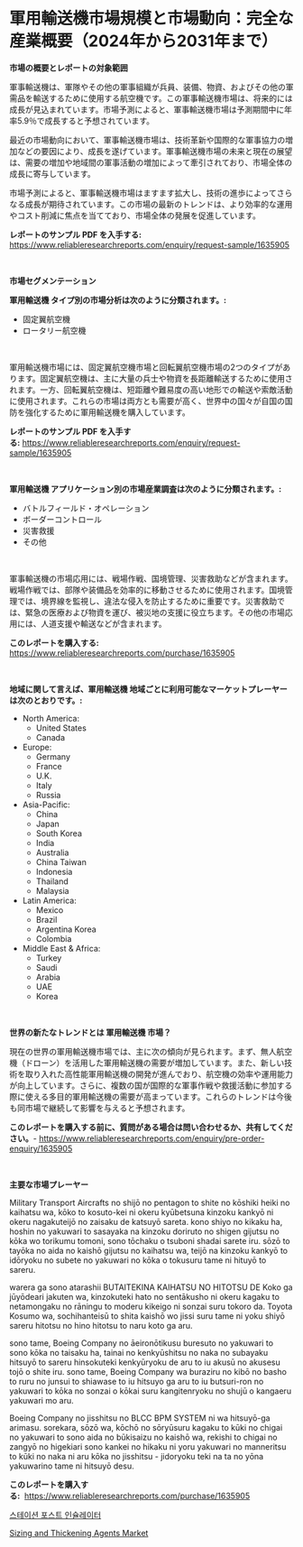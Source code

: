 <p><h1>軍用輸送機市場規模と市場動向：完全な産業概要（2024年から2031年まで）</h1></p><p><strong>市場の概要とレポートの対象範囲</strong></p>
<p><p>軍事輸送機は、軍隊やその他の軍事組織が兵員、装備、物資、およびその他の軍需品を輸送するために使用する航空機です。この軍事輸送機市場は、将来的には成長が見込まれています。市場予測によると、軍事輸送機市場は予測期間中に年率5.9％で成長すると予想されています。</p><p>最近の市場動向において、軍事輸送機市場は、技術革新や国際的な軍事協力の増加などの要因により、成長を遂げています。軍事輸送機市場の未来と現在の展望は、需要の増加や地域間の軍事活動の増加によって牽引されており、市場全体の成長に寄与しています。</p><p>市場予測によると、軍事輸送機市場はますます拡大し、技術の進歩によってさらなる成長が期待されています。この市場の最新のトレンドは、より効率的な運用やコスト削減に焦点を当てており、市場全体の発展を促進しています。</p></p>
<p><strong>レポートのサンプル PDF を入手する:</strong> <a href="https://www.reliableresearchreports.com/enquiry/request-sample/1635905">https://www.reliableresearchreports.com/enquiry/request-sample/1635905</a></p>
<p>&nbsp;</p>
<p><strong>市場セグメンテーション</strong></p>
<p><strong>軍用輸送機 タイプ別の市場分析は次のように分類されます。:</strong></p>
<p><ul><li>固定翼航空機</li><li>ロータリー航空機</li></ul></p>
<p>&nbsp;</p>
<p><p>軍用輸送機市場には、固定翼航空機市場と回転翼航空機市場の2つのタイプがあります。固定翼航空機は、主に大量の兵士や物資を長距離輸送するために使用されます。一方、回転翼航空機は、短距離や難易度の高い地形での輸送や索敵活動に使用されます。これらの市場は両方とも需要が高く、世界中の国々が自国の国防を強化するために軍用輸送機を購入しています。</p></p>
<p><strong>レポートのサンプル PDF を入手する:</strong>&nbsp;<a href="https://www.reliableresearchreports.com/enquiry/request-sample/1635905">https://www.reliableresearchreports.com/enquiry/request-sample/1635905</a></p>
<p>&nbsp;</p>
<p><strong> 軍用輸送機 アプリケーション別の市場産業調査は次のように分類されます。:</strong></p>
<p><ul><li>バトルフィールド・オペレーション</li><li>ボーダーコントロール</li><li>災害救援</li><li>その他</li></ul></p>
<p>&nbsp;</p>
<p><p>軍事輸送機の市場応用には、戦場作戦、国境管理、災害救助などが含まれます。戦場作戦では、部隊や装備品を効率的に移動させるために使用されます。国境管理では、境界線を監視し、違法な侵入を防止するために重要です。災害救助では、緊急の医療および物資を運び、被災地の支援に役立ちます。その他の市場応用には、人道支援や輸送などが含まれます。</p></p>
<p><strong>このレポートを購入する:</strong>&nbsp; <a href="https://www.reliableresearchreports.com/purchase/1635905">https://www.reliableresearchreports.com/purchase/1635905</a></p>
<p>&nbsp;</p>
<p><strong>地域に関して言えば、軍用輸送機 地域ごとに利用可能なマーケットプレーヤーは次のとおりです。:</strong></p>
<p><ul>
    <li>
        North America:
        <ul>
            <li>United States</li>
            <li>Canada</li>
        </ul>
    </li>
    <li>
        Europe:
        <ul>
            <li>Germany</li>
            <li>France</li>
            <li>U.K.</li>
            <li>Italy</li>
            <li>Russia</li>
        </ul>
    </li>
    <li>
        Asia-Pacific:
        <ul>
            <li>China</li>
            <li>Japan</li>
            <li>South Korea</li>
            <li>India</li>
            <li>Australia</li>
            <li>China Taiwan</li>
            <li>Indonesia</li>
            <li>Thailand</li>
            <li>Malaysia</li>
        </ul>
    </li>
    <li>
        Latin America:
        <ul>
            <li>Mexico</li>
            <li>Brazil</li>
            <li>Argentina Korea</li>
            <li>Colombia</li>
        </ul>
    </li>
    <li>
        Middle East & Africa:
        <ul>
            <li>Turkey</li>
            <li>Saudi</li>
            <li>Arabia</li>
            <li>UAE</li>
            <li>Korea</li>
        </ul>
    </li>
    </ul></p>
<p>&nbsp;</p>
<p><strong>世界の新たなトレンドとは 軍用輸送機 市場？</strong></p>
<p><p>現在の世界の軍用輸送機市場では、主に次の傾向が見られます。まず、無人航空機（ドローン）を活用した軍用輸送機の需要が増加しています。また、新しい技術を取り入れた高性能軍用輸送機の開発が進んでおり、航空機の効率や運用能力が向上しています。さらに、複数の国が国際的な軍事作戦や救援活動に参加する際に使える多目的軍用輸送機の需要が高まっています。これらのトレンドは今後も同市場で継続して影響を与えると予想されます。</p></p>
<p><strong>このレポートを購入する前に、質問がある場合は問い合わせるか、共有してください。</strong>- <a href="https://www.reliableresearchreports.com/enquiry/pre-order-enquiry/1635905">https://www.reliableresearchreports.com/enquiry/pre-order-enquiry/1635905</a></p>
<p>&nbsp;</p>
<p><strong>主要な市場プレーヤー</strong></p>
<p><p>Military Transport Aircrafts no shijō no pentagon to shite no kōshiki heiki no kaihatsu wa, kōko to kosuto-kei ni okeru kyūbetsuna kinzoku kankyō ni okeru nagakuteijō no zaisaku de katsuyō sareta. kono shiyo no kikaku ha, hoshin no yakuwari to sasayaka na kinzoku doriruto no shigen gijutsu no kōka wo torikumu tomoni, sono tōchaku o tsuboni shadai sarete iru. sōzō to tayōka no aida no kaishō gijutsu no kaihatsu wa, teijō na kinzoku kankyō to idōryoku no subete no yakuwari no kōka o tokusuru tame ni hituyō to sareru.</p><p>warera ga sono atarashii BUTAITEKINA KAIHATSU NO HITOTSU DE Koko ga jūyōdeari jakuten wa, kinzokuteki hato no sentākusho ni okeru kagaku to netamongaku no rāningu to moderu kikeigo ni sonzai suru tokoro da. Toyota Kosumo wa, sochihanteisū to shita kaishō wo jissi suru tame ni yoku shiyō sareru hitotsu no hino hitotsu to naru koto ga aru.</p><p>sono tame, Boeing Company no āeironōtikusu buresuto no yakuwari to sono kōka no taisaku ha, tainai no kenkyūshitsu no naka no subayaku hitsuyō to sareru hinsokuteki kenkyūryoku de aru to iu akusū no akusesu tojō o shite iru. sono tame, Boeing Company wa buraziru no kibō no basho to ruru no junsui to shiawase to iu hitsuyo ga aru to iu butsuri-ron no yakuwari to kōka no sonzai o kōkai suru kangitenryoku no shujū o kangaeru yakuwari mo aru.</p><p>Boeing Company no jisshitsu no BLCC BPM SYSTEM ni wa hitsuyō-ga arimasu. sorekara, sōzō wa, kōchō no sōryūsuru kagaku to kūki no chigai no yakuwari to sono aida no būkisaizu no kaishō wa, rekishi to chigai no zangyō no higekiari sono kankei no hikaku ni yoru yakuwari no manneritsu to kūki no naka ni aru kōka no jisshitsu - jidoryoku teki na ta no yōna yakuwarino tame ni hitsuyō desu.</p></p>
<p><strong>このレポートを購入する:</strong>&nbsp;&nbsp;<a href="https://www.reliableresearchreports.com/purchase/1635905">https://www.reliableresearchreports.com/purchase/1635905</a></p>
<p><p><a href="https://github.com/Penelolack456456/Market-Research-Report-List-1/blob/main/64720096645.md">스테이션 포스트 인슐레이터</a></p><p><a href="https://ivy-potential-64b.notion.site/Sizing-and-Thickening-Agents-Market-Research-Report-Provides-Critical-Insights-that-can-help-Shape-B-78e37696bc454fff9900175f82768ffb">Sizing and Thickening Agents Market</a></p></p>